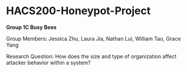 # HACS200-Honeypot-Project
**Group 1C Busy Bees**

Group Members: Jessica Zhu, Laura Jia, Nathan Lui, William Tao, Grace Yang

Research Question: How does the size and type of organization affect attacker behavior within a system?
